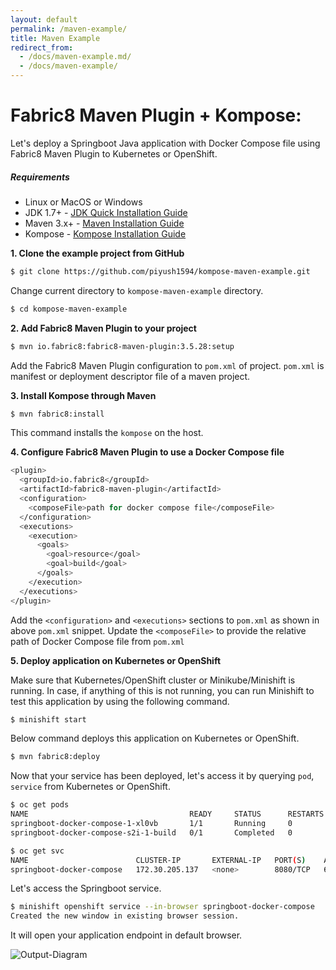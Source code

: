 ```yaml
---
layout: default
permalink: /maven-example/
title: Maven Example
redirect_from:
  - /docs/maven-example.md/
  - /docs/maven-example/
---
```


# Fabric8 Maven Plugin + Kompose:

Let's deploy a Springboot Java application with Docker Compose file using Fabric8 Maven Plugin to Kubernetes or OpenShift.

##### Requirements

- Linux or MacOS or Windows
- JDK 1.7+ - [JDK Quick Installation Guide](http://openjdk.java.net/install/)
- Maven 3.x+ - [Maven Installation Guide](http://www.baeldung.com/install-maven-on-windows-linux-mac)
- Kompose - [Kompose Installation Guide](/docs/installation.md)

**1. Clone the example project from GitHub**

```bash
$ git clone https://github.com/piyush1594/kompose-maven-example.git
```

Change current directory to `kompose-maven-example` directory.

```bash
$ cd kompose-maven-example
```

**2. Add Fabric8 Maven Plugin to your project**

```bash
$ mvn io.fabric8:fabric8-maven-plugin:3.5.28:setup
```

Add the Fabric8 Maven Plugin configuration to `pom.xml` of project. `pom.xml` is manifest or deployment descriptor file of a maven project.

**3. Install Kompose through Maven**

```bash
$ mvn fabric8:install
```

This command installs the `kompose` on the host.

**4. Configure Fabric8 Maven Plugin to use a Docker Compose file**

```bash
<plugin>
  <groupId>io.fabric8</groupId>
  <artifactId>fabric8-maven-plugin</artifactId>
  <configuration>
    <composeFile>path for docker compose file</composeFile>
  </configuration>
  <executions>
    <execution>
      <goals>
        <goal>resource</goal>
        <goal>build</goal>
      </goals>
    </execution>
  </executions>
</plugin>
```

Add the `<configuration>` and `<executions>` sections to `pom.xml` as shown in above `pom.xml` snippet. Update the `<composeFile>` to provide the relative path of Docker Compose file from `pom.xml`

**5. Deploy application on Kubernetes or OpenShift**

Make sure that Kubernetes/OpenShift cluster or Minikube/Minishift is running. In case, if anything of this is not running, you can run Minishift to test this application by using the following command.

```bash
$ minishift start
```

Below command deploys this application on Kubernetes or OpenShift.

```bash
$ mvn fabric8:deploy
```

Now that your service has been deployed, let's access it by querying `pod`, `service` from Kubernetes or OpenShift.

```bash
$ oc get pods
NAME                                    READY     STATUS      RESTARTS   AGE
springboot-docker-compose-1-xl0vb       1/1       Running     0          5m
springboot-docker-compose-s2i-1-build   0/1       Completed   0          7m
```

```bash
$ oc get svc
NAME                        CLUSTER-IP       EXTERNAL-IP   PORT(S)    AGE
springboot-docker-compose   172.30.205.137   <none>        8080/TCP   6m
```

Let's access the Springboot service.

```bash
$ minishift openshift service --in-browser springboot-docker-compose
Created the new window in existing browser session.
```

It will open your application endpoint in default browser.

![Output-Diagram](https://github.com/kubernetes/kompose/blob/main/docs/images/kompose-maven-output-diagram.png)
